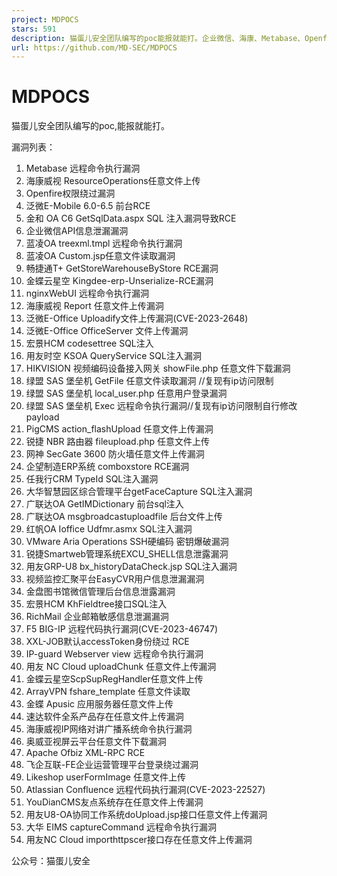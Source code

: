 ```yaml
---
project: MDPOCS
stars: 591
description: 猫蛋儿安全团队编写的poc能报就能打。企业微信、海康、Metabase、Openfire、泛微OA......
url: https://github.com/MD-SEC/MDPOCS
---
```


MDPOCS
======

猫蛋儿安全团队编写的poc,能报就能打。

漏洞列表：

1.  Metabase 远程命令执行漏洞
2.  海康威视 ResourceOperations任意文件上传
3.  Openfire权限绕过漏洞
4.  泛微E-Mobile 6.0-6.5 前台RCE
5.  金和 OA C6 GetSqlData.aspx SQL 注入漏洞导致RCE
6.  企业微信API信息泄漏漏洞
7.  蓝凌OA treexml.tmpl 远程命令执行漏洞
8.  蓝凌OA Custom.jsp任意文件读取漏洞
9.  畅捷通T+ GetStoreWarehouseByStore RCE漏洞
10.  金蝶云星空 Kingdee-erp-Unserialize-RCE漏洞
11.  nginxWebUI 远程命令执行漏洞
12.  海康威视 Report 任意文件上传漏洞
13.  泛微E-Office Uploadify文件上传漏洞(CVE-2023-2648)
14.  泛微E-Office OfficeServer 文件上传漏洞
15.  宏景HCM codesettree SQL注入
16.  用友时空 KSOA QueryService SQL注入漏洞
17.  HIKVISION 视频编码设备接入网关 showFile.php 任意文件下载漏洞
18.  绿盟 SAS 堡垒机 GetFile 任意文件读取漏洞 //复现有ip访问限制
19.  绿盟 SAS 堡垒机 local\_user.php 任意用户登录漏洞
20.  绿盟 SAS 堡垒机 Exec 远程命令执行漏洞//复现有ip访问限制自行修改payload
21.  PigCMS action\_flashUpload 任意文件上传漏洞
22.  锐捷 NBR 路由器 fileupload.php 任意文件上传
23.  网神 SecGate 3600 防火墙任意文件上传漏洞
24.  企望制造ERP系统 comboxstore RCE漏洞
25.  任我行CRM TypeId SQL注入漏洞
26.  大华智慧园区综合管理平台getFaceCapture SQL注入漏洞
27.  广联达OA GetIMDictionary 前台sql注入
28.  广联达OA msgbroadcastuploadfile 后台文件上传
29.  红帆OA Ioffice Udfmr.asmx SQL注入漏洞
30.  VMware Aria Operations SSH硬编码 密钥爆破漏洞
31.  锐捷Smartweb管理系统EXCU\_SHELL信息泄露漏洞
32.  用友GRP-U8 bx\_historyDataCheck.jsp SQL注入漏洞
33.  视频监控汇聚平台EasyCVR用户信息泄漏漏洞
34.  金盘图书馆微信管理后台信息泄露漏洞
35.  宏景HCM KhFieldtree接口SQL注入
36.  RichMail 企业邮箱敏感信息泄漏漏洞
37.  F5 BIG-IP 远程代码执行漏洞(CVE-2023-46747)
38.  XXL-JOB默认accessToken身份绕过 RCE
39.  IP-guard Webserver view 远程命令执行漏洞
40.  用友 NC Cloud uploadChunk 任意文件上传漏洞
41.  金蝶云星空ScpSupRegHandler任意文件上传
42.  ArrayVPN fshare\_template 任意文件读取
43.  金蝶 Apusic 应用服务器任意文件上传
44.  速达软件全系产品存在任意文件上传漏洞
45.  海康威视IP网络对讲广播系统命令执行漏洞
46.  奥威亚视屏云平台任意文件下载漏洞
47.  Apache Ofbiz XML-RPC RCE
48.  飞企互联-FE企业运营管理平台登录绕过漏洞
49.  Likeshop userFormImage 任意文件上传
50.  Atlassian Confluence 远程代码执行漏洞(CVE-2023-22527)
51.  YouDianCMS友点系统存在任意文件上传漏洞
52.  用友U8-OA协同工作系统doUpload.jsp接口任意文件上传漏洞
53.  大华 EIMS captureCommand 远程命令执行漏洞
54.  用友NC Cloud importhttpscer接口存在任意文件上传漏洞

公众号：猫蛋儿安全
